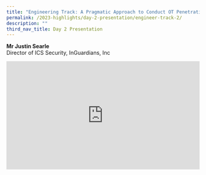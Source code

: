 ```yaml
---
title: "Engineering Track: A Pragmatic Approach to Conduct OT Penetration Testing"
permalink: /2023-highlights/day-2-presentation/engineer-track-2/
description: ""
third_nav_title: Day 2 Presentation
---
```

<b>Mr Justin Searle</b><br> Director of ICS Security, InGuardians, Inc

<div class="video-container">
<iframe width="853" height="315" src="https://www.youtube.com/embed/6HYEyx-RFsc?si=9O-ltLVHSDBdvyUb" frameborder="0" allow="accelerometer; autoplay; encrypted-media; gyroscope; picture-in-picture" allowfullscreen=""></iframe></div>









<style type="text/css"> 
	    .video-container {
      position: relative;
      padding-bottom: 56.25%; /* 16:9 */
      height: 0;
    }
    .video-container iframe {
      position: absolute;
      top: 0;
      left: 0;
      width: 100%;
      height: 100%;
    }
	</style>